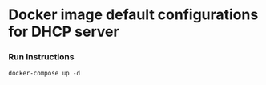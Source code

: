 Docker image default configurations for DHCP server
================================

### Run Instructions

    docker-compose up -d
